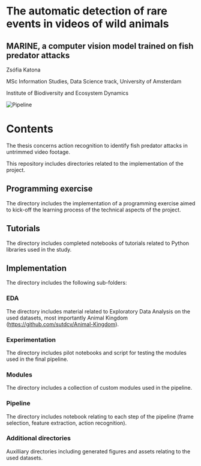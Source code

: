 # The automatic detection of rare events in videos of wild animals
## MARINE, a computer vision model trained on fish predator attacks
Zsófia Katona

MSc Information Studies, Data Science track, University of Amsterdam

Institute of Biodiversity and Ecosystem Dynamics

![Pipeline](Figures/pipeline_for_github.png)

# Contents
The thesis concerns action recognition to identify fish predator attacks in untrimmed video footage.

This repository includes directories related to the implementation of the project.

## Programming exercise
The directory includes the implementation of a programming exercise aimed to kick-off the learning process of the technical aspects of the project.

## Tutorials
The directory includes completed notebooks of tutorials related to Python libraries used in the study.

## Implementation
The directory includes the following sub-folders:

### EDA
The directory includes material related to Exploratory Data Analysis on the used datasets, most importantly Animal Kingdom (https://github.com/sutdcv/Animal-Kingdom).

### Experimentation
The directory includes pilot notebooks and script for testing the modules used in the final pipeline.

### Modules
The directory includes a collection of custom modules used in the pipeline.

### Pipeline
The directory includes notebook relating to each step of the pipeline (frame selection, feature extraction, action recognition).

### Additional directories
Auxilliary directories including generated figures and assets relating to the used datasets.

